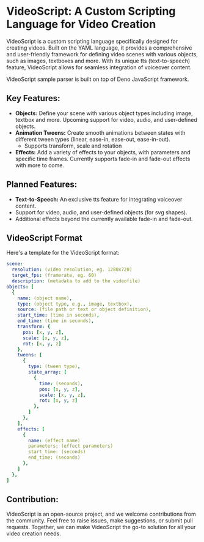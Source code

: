 # VideoScript: A Custom Scripting Language for Video Creation

VideoScript is a custom scripting language specifically designed for creating videos. Built on the YAML language, it provides a comprehensive and user-friendly framework for defining video scenes with various objects, such as images, textboxes and more. With its unique tts (text-to-speech) feature, VideoScript allows for seamless integration of voiceover content.

VideoScript sample parser is built on top of Deno JavaScript framework.

## Key Features:

- **Objects:** Define your scene with various object types including image, textbox and more. Upcoming support for video, audio, and user-defined objects.
- **Animation Tweens:** Create smooth animations between states with different tween types (linear, ease-in, ease-out, ease-in-out).
  - Supports transform, scale and rotation
- **Effects:** Add a variety of effects to your objects, with parameters and specific time frames. Currently supports fade-in and fade-out effects with more to come.

## Planned Features:

- **Text-to-Speech:** An exclusive tts feature for integrating voiceover content.
- Support for video, audio, and user-defined objects (for svg shapes).
- Additional effects beyond the currently available fade-in and fade-out.


## VideoScript Format

Here's a template for the VideoScript format:

```yaml
scene:
  resolution: (video resolution, eg. 1280x720)
  target_fps: (framerate, eg. 60)
  description: (metadata to add to the videofile)
objects: [
  {
    name: (object name),
    type: (object type, e.g., image, textbox),
    source: (file path or text or object definition),
    start_time: (time in seconds),
    end_time: (time in seconds),
    transform: {
      pos: [x, y, z],
      scale: [x, y, z],
      rot: [x, y, z]
    },
    tweens: [
      { 
        type: (tween type), 
        state_array: [
          {
            time: (seconds),
            pos: [x, y, z],
            scale: [x, y, z],
            rot: [x, y, z]
          },
        ]
      },
    ],
    effects: [
      {
        name: (effect name)
        parameters: (effect parameters)
        start_time: (seconds)
        end_time: (seconds)
      },
    ]
  },
]
```

## Contribution:

VideoScript is an open-source project, and we welcome contributions from the community. Feel free to raise issues, make suggestions, or submit pull requests. Together, we can make VideoScript the go-to solution for all your video creation needs.